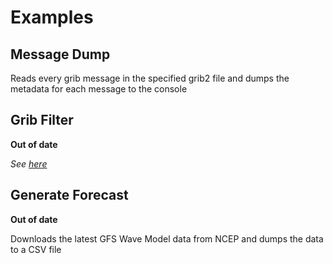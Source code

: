 # Examples

## Message Dump

Reads every grib message in the specified grib2 file and dumps the metadata for each message to the console 

## Grib Filter

**Out of date**

*See [here](./grib-filter)*

## Generate Forecast

**Out of date**

Downloads the latest GFS Wave Model data from NCEP and dumps the data to a CSV file

